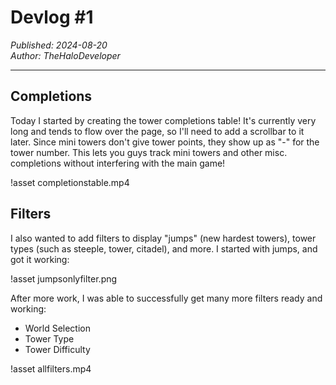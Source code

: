 # Devlog #1

*Published: 2024-08-20*  
*Author: TheHaloDeveloper*

---

## Completions
Today I started by creating the tower completions table! It's currently very long and tends to flow over the page, so I'll need to add a scrollbar to it later. Since mini towers don't give tower points, they show up as "-" for the tower number. This lets you guys track mini towers and other misc. completions without interfering with the main game!

!asset completionstable.mp4

## Filters
I also wanted to add filters to display "jumps" (new hardest towers), tower types (such as steeple, tower, citadel), and more. I started with jumps, and got it working:

!asset jumpsonlyfilter.png

After more work, I was able to successfully get many more filters ready and working:
- World Selection
- Tower Type
- Tower Difficulty

!asset allfilters.mp4